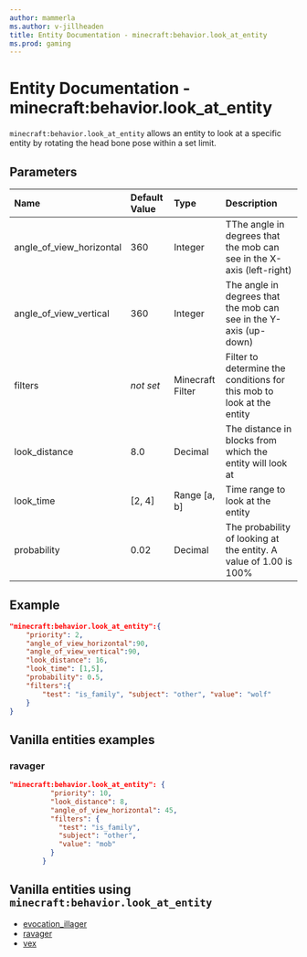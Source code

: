 ```yaml
---
author: mammerla
ms.author: v-jillheaden
title: Entity Documentation - minecraft:behavior.look_at_entity
ms.prod: gaming
---
```


# Entity Documentation - minecraft:behavior.look_at_entity

`minecraft:behavior.look_at_entity` allows an entity to look at a specific entity by rotating the head bone pose within a set limit.

## Parameters

|Name |Default Value  |Type  |Description  |
|:----------|:----------|:----------|:----------|
|angle_of_view_horizontal| 360| Integer| TThe angle in degrees that the mob can see in the X-axis (left-right)|
|angle_of_view_vertical| 360| Integer| The angle in degrees that the mob can see in the Y-axis (up-down) |
|filters|*not set* | Minecraft Filter|  Filter to determine the conditions for this mob to look at the entity |
|look_distance| 8.0| Decimal| The distance in blocks from which the entity will look at |
|look_time| [2, 4]| Range [a, b]| Time range to look at the entity |
|probability| 0.02|  Decimal| The probability of looking at the entity. A value of 1.00 is 100% |

## Example

```json
"minecraft:behavior.look_at_entity":{
    "priority": 2,
    "angle_of_view_horizontal":90,
    "angle_of_view_vertical":90,
    "look_distance": 16,
    "look_time": [1,5],
    "probability": 0.5,
    "filters":{
        "test": "is_family", "subject": "other", "value": "wolf"
    }
}
```

## Vanilla entities examples

### ravager

```json
"minecraft:behavior.look_at_entity": {
          "priority": 10,
          "look_distance": 8,
          "angle_of_view_horizontal": 45,
          "filters": {
            "test": "is_family",
            "subject": "other",
            "value": "mob"
          }
        }
```

## Vanilla entities using `minecraft:behavior.look_at_entity`

- [evocation_illager](../../../../Source/VanillaBehaviorPack_Snippets/entities/evocation_illager.md)
- [ravager](../../../../Source/VanillaBehaviorPack_Snippets/entities/ravager.md)
- [vex](../../../../Source/VanillaBehaviorPack_Snippets/entities/vex.md)
